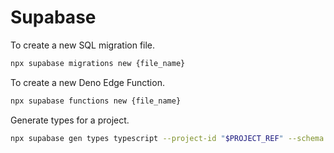 # Supabase

To create a new SQL migration file.

```sh
npx supabase migrations new {file_name}
```

To create a new Deno Edge Function.

```sh
npx supabase functions new {file_name}
```

Generate types for a project.

```sh
npx supabase gen types typescript --project-id "$PROJECT_REF" --schema public > database.types.ts
```
